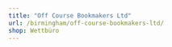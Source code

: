 ```yaml
---
title: "Off Course Bookmakers Ltd"
url: /birmingham/off-course-bookmakers-ltd/
shop: Wettbüro
---
```

